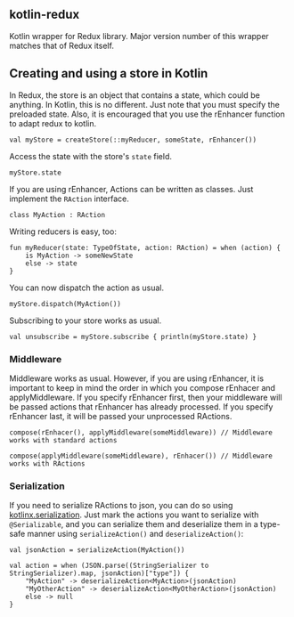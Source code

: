 ## kotlin-redux

Kotlin wrapper for Redux library. Major version number of this wrapper matches that of Redux itself.

## Creating and using a store in Kotlin

In Redux, the store is an object that contains a state, which could be anything. In Kotlin, this is 
no different. Just note that you must specify the preloaded state. Also, it is encouraged that you
use the rEnhancer function to adapt redux to kotlin.

```
val myStore = createStore(::myReducer, someState, rEnhancer())
```
Access the state with the store's `state` field.

```
myStore.state
```
If you are using rEnhancer, Actions can be written as classes. Just implement the `RAction` interface.

```
class MyAction : RAction
```

Writing reducers is easy, too:

```
fun myReducer(state: TypeOfState, action: RAction) = when (action) {
    is MyAction -> someNewState
    else -> state
}
```

You can now dispatch the action as usual.

```
myStore.dispatch(MyAction())
```

Subscribing to your store works as usual.

```
val unsubscribe = myStore.subscribe { println(myStore.state) }
```

### Middleware

Middleware works as usual. However, if you are using rEnhancer, it is important to keep in mind the
order in which you compose rEnhacer and applyMiddleware. If you specify rEnhancer first, then your
middleware will be passed actions that rEnhancer has already processed. If you specify rEnhancer 
last, it will be passed your unprocessed RActions.

```
compose(rEnhacer(), applyMiddleware(someMiddleware)) // Middleware works with standard actions

compose(applyMiddleware(someMiddleware), rEnhacer()) // Middleware works with RActions
```

### Serialization

If you need to serialize RActions to json, you can do so using
[kotlinx.serialization](https://github.com/Kotlin/kotlinx.serialization). Just mark the actions you
want to serialize with `@Serializable`, and you can serialize them and deserialize them in a
type-safe manner using `serializeAction()` and `deserializeAction()`:

```
val jsonAction = serializeAction(MyAction())

val action = when (JSON.parse((StringSerializer to StringSerializer).map, jsonAction)["type"]) {
	"MyAction" -> deserializeAction<MyAction>(jsonAction)
	"MyOtherAction" -> deserializeAction<MyOtherAction>(jsonAction)
	else -> null
}
```

